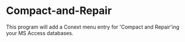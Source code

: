# Compact-and-Repair
This program will add a Conext menu entry for 'Compact and Repair'ing your MS Access databases.

